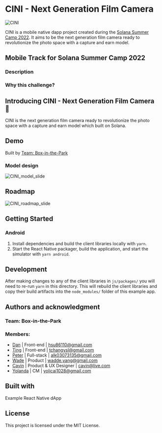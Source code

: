 # CINI - Next Generation Film Camera

![CINI](https://user-images.githubusercontent.com/50972884/184951158-a7e4aafd-58c0-4278-9319-9b0411294ab6.png)

CINI is a mobile native dapp project created during the [Solana Summer Camp 2022](https://solana.com/summercamp). It aims to be the next generation film camera ready to revolutionize the photo space with a capture and earn model.

## Mobile Track for Solana Summer Camp 2022

### Description

### Why this challenge?

## Introducing CINI - Next Generation Film Camera 📸

CINI is the next generation film camera ready to revolutionize the photo space with a capture and earn model which built on Solana.

## Demo

[Hackathon Video Demo]:()

[Hackathon Demo Slides]:()

Built by [Team: Box-in-the-Park](#authors-and-acknowledgment)

### Model design

![CINI_model_slide](https://user-images.githubusercontent.com/50972884/184951097-88b661b5-2593-4d76-89d0-93286f0d3728.png)

## Roadmap

![CINI_roadmap_slide](https://user-images.githubusercontent.com/50972884/184951241-aa0f9f9b-d26c-4e12-aa39-0775f2be43a2.png)

## Getting Started

### Android

1. Install dependencies and build the client libraries locally with `yarn`.
2. Start the React Native packager, build the application, and start the simulator with `yarn android`.

## Development

After making changes to any of the client libraries in `js/packages/` you will need to re-run `yarn` in this directory. This will rebuild the client libraries and copy their build artifacts into the `node_modules/` folder of this example app.

## Authors and acknowledgment

### Team: Box-in-the-Park

### Members:

- [Dan](https://github.com/danhsucowboy) | Front-end | hsu86110@gmail.com
- [Ting](https://github.com/this-ting) | Front-end | tchangysl@gmail.com
- [Peter](https://github.com/sc0Vu) | Full-stack | alk03073135@gmail.com
- [Wade](https://github.com/Nasuyue) | Product | wadde.yang@gmail.com
- [Cavin](https://github.com/imcavinc) | Product & UX Designer | cavin@live.com
- [Yolanda](https://github.com/Yolandatsai) | CM | yolicai1028@gmail.com

## Built with

Example React Native dApp
## License

This project is licensed under the MIT License.
